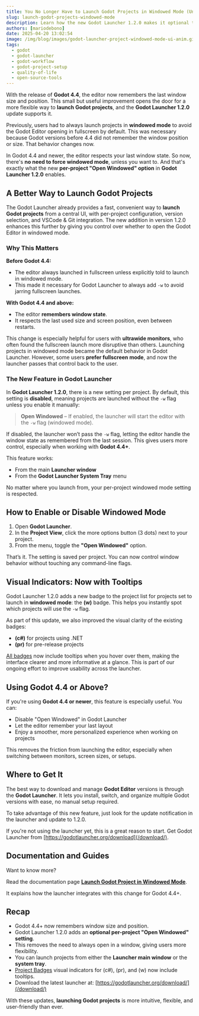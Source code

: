 ```yaml
---
title: You No Longer Have to Launch Godot Projects in Windowed Mode (Unless You Want To)
slug: launch-godot-projects-windowed-mode
description: Learn how the new Godot Launcher 1.2.0 makes it optional to launch Godot projects in windowed mode, taking full advantage of Godot 4.4’s new window size and position memory.
authors: [mariodebono]
date: 2025-04-20 13:02:54
image: /img/blog/images/godot-launcher-project-windowed-mode-ui-anim.gif
tags:
  - godot
  - godot-launcher
  - godot-workflow
  - godot-project-setup
  - quality-of-life
  - open-source-tools
---
```


With the release of **Godot 4.4**, the editor now remembers the last window size and position. This small but useful improvement opens the door for a more flexible way to **launch Godot projects**, and the **Godot Launcher 1.2.0** update supports it.

<!-- truncate -->

Previously, users had to always launch projects in **windowed mode** to avoid the Godot Editor opening in fullscreen by default. This was necessary because Godot versions before 4.4 did not remember the window position or size. That behavior changes now.

In Godot 4.4 and newer, the editor respects your last window state. So now, there's **no need to force windowed mode**, unless you want to. And that's exactly what the new **per-project "Open Windowed" option** in **Godot Launcher 1.2.0** enables.

## A Better Way to Launch Godot Projects

The Godot Launcher already provides a fast, convenient way to **launch Godot projects** from a central UI, with per-project configuration, version selection, and VSCode & Git integration. The new addition in version 1.2.0 enhances this further by giving you control over whether to open the Godot Editor in windowed mode.

### Why This Matters

**Before Godot 4.4:**

- The editor always launched in fullscreen unless explicitly told to launch in windowed mode.
- This made it necessary for Godot Launcher to always add `-w` to avoid jarring fullscreen launches.

**With Godot 4.4 and above:**

- The editor **remembers window state**.
- It respects the last used size and screen position, even between restarts.

This change is especially helpful for users with **ultrawide monitors**, who often found the fullscreen launch more disruptive than others. Launching projects in windowed mode became the default behavior in Godot Launcher. However, some users **prefer fullscreen mode**, and now the launcher passes that control back to the user.

### The New Feature in Godot Launcher

In **Godot Launcher 1.2.0**, there is a new setting per project. By default, this setting is **disabled**, meaning projects are launched without the `-w` flag unless you enable it manually:

> **Open Windowed** – If enabled, the launcher will start the editor with the `-w` flag (windowed mode).

If disabled, the launcher won’t pass the `-w` flag, letting the editor handle the window state as remembered from the last session. This gives users more control, especially when working with **Godot 4.4+**.

This feature works:

- From the main **Launcher window**
- From the **Godot Launcher System Tray** menu

No matter where you launch from, your per-project windowed mode setting is respected.

## How to Enable or Disable Windowed Mode

1. Open **Godot Launcher**.
2. In the **Project View**, click the more options button (3 dots) next to your project.
3. From the menu, toggle the **"Open Windowed"** option.

That’s it. The setting is saved per project. You can now control window behavior without touching any command-line flags.

## Visual Indicators: Now with Tooltips

Godot Launcher 1.2.0 adds a new badge to the project list for projects set to launch in **windowed mode**: the **(w)** badge. This helps you instantly spot which projects will use the `-w` flag.

As part of this update, we also improved the visual clarity of the existing badges:

- **(c#)** for projects using .NET
- **(pr)** for pre-release projects

[All badges](https://docs.godotlauncher.org/project-badges/) now include tooltips when you hover over them, making the interface clearer and more informative at a glance. This is part of our ongoing effort to improve usability across the launcher.

## Using Godot 4.4 or Above?

If you're using **Godot 4.4 or newer**, this feature is especially useful. You can:

- Disable "Open Windowed" in Godot Launcher
- Let the editor remember your last layout
- Enjoy a smoother, more personalized experience when working on projects

This removes the friction from launching the editor, especially when switching between monitors, screen sizes, or setups.

## Where to Get It

The best way to download and manage **Godot Editor** versions is through the **Godot Launcher**. It lets you install, switch, and organize multiple Godot versions with ease, no manual setup required.

To take advantage of this new feature, just look for the update notification in the launcher and update to 1.2.0.

If you're not using the launcher yet, this is a great reason to start. Get Godot Launcher from [https://godotlauncher.org/download](/download/).

## Documentation and Guides

Want to know more?

Read the documentation page **[Launch Godot Project in Windowed Mode](https://docs.godotlauncher.org/guides/launch-godot-project-in-windowed-mode/)**.

It explains how the launcher integrates with this change for Godot 4.4+.

## Recap

- Godot 4.4+ now remembers window size and position.
- Godot Launcher 1.2.0 adds an **optional per-project "Open Windowed" setting**.
- This removes the need to always open in a window, giving users more flexibility.
- You can launch projects from either the **Launcher main window** or the **system tray**.
- [Project Badges](https://docs.godotlauncher.org/project-badges/) visual indicators for (c#), (pr), and (w) now include tooltips.
- Download the latest launcher at: [https://godotlauncher.org/download/](/download/)

With these updates, **launching Godot projects** is more intuitive, flexible, and user-friendly than ever.
